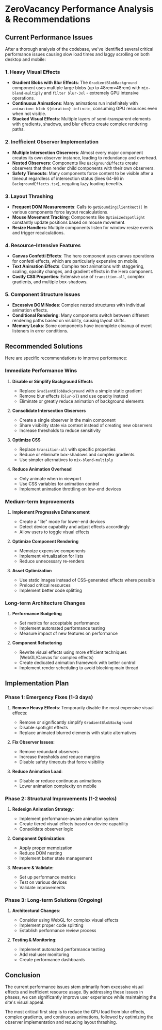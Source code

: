 # ZeroVacancy Performance Analysis & Recommendations

## Current Performance Issues

After a thorough analysis of the codebase, we've identified several critical performance issues causing slow load times and laggy scrolling on both desktop and mobile:

### 1. Heavy Visual Effects

- **Gradient Blobs with Blur Effects**: The `GradientBlobBackground` component uses multiple large blobs (up to 48rem×48rem) with `mix-blend-multiply` and `filter blur-3xl` - extremely GPU intensive operations.
- **Continuous Animations**: Many animations run indefinitely with `animation: blob ${duration} infinite`, consuming GPU resources even when not visible.
- **Stacked Visual Effects**: Multiple layers of semi-transparent elements with gradients, shadows, and blur effects create complex rendering paths.

### 2. Inefficient Observer Implementation

- **Multiple Intersection Observers**: Almost every major component creates its own observer instance, leading to redundancy and overhead.
- **Nested Observers**: Components like `BackgroundEffects` create observers that then render child components with their own observers.
- **Safety Timeouts**: Many components force content to be visible after a timeout regardless of intersection status (lines 64-66 in `BackgroundEffects.tsx`), negating lazy loading benefits.

### 3. Layout Thrashing

- **Frequent DOM Measurements**: Calls to `getBoundingClientRect()` in various components force layout recalculations.
- **Mouse Movement Tracking**: Components like `OptimizedSpotlight` constantly update positions based on mouse movement.
- **Resize Handlers**: Multiple components listen for window resize events and trigger recalculations.

### 4. Resource-Intensive Features

- **Canvas Confetti Effects**: The hero component uses canvas operations for confetti effects, which are particularly expensive on mobile.
- **Text Animation Effects**: Complex text animations with staggering, scaling, opacity changes, and gradient effects in the Hero component.
- **Costly CSS Properties**: Extensive use of `transition-all`, complex gradients, and multiple box-shadows.

### 5. Component Structure Issues

- **Excessive DOM Nodes**: Complex nested structures with individual animation effects.
- **Conditional Rendering**: Many components switch between different rendering paths based on visibility, causing layout shifts.
- **Memory Leaks**: Some components have incomplete cleanup of event listeners in error conditions.

## Recommended Solutions

Here are specific recommendations to improve performance:

### Immediate Performance Wins

1. **Disable or Simplify Background Effects**
   - Replace `GradientBlobBackground` with a simple static gradient
   - Remove blur effects (`blur-xl`) and use opacity instead
   - Eliminate or greatly reduce animation of background elements

2. **Consolidate Intersection Observers**
   - Create a single observer in the main component
   - Share visibility state via context instead of creating new observers
   - Increase thresholds to reduce sensitivity

3. **Optimize CSS**
   - Replace `transition-all` with specific properties
   - Reduce or eliminate box-shadows and complex gradients
   - Use simpler alternatives to `mix-blend-multiply`

4. **Reduce Animation Overhead**
   - Only animate when in viewport
   - Use CSS variables for animation control
   - Implement animation throttling on low-end devices

### Medium-term Improvements

1. **Implement Progressive Enhancement**
   - Create a "lite" mode for lower-end devices
   - Detect device capability and adjust effects accordingly
   - Allow users to toggle visual effects

2. **Optimize Component Rendering**
   - Memoize expensive components
   - Implement virtualization for lists
   - Reduce unnecessary re-renders

3. **Asset Optimization**
   - Use static images instead of CSS-generated effects where possible
   - Preload critical resources
   - Implement better code splitting

### Long-term Architecture Changes

1. **Performance Budgeting**
   - Set metrics for acceptable performance
   - Implement automated performance testing
   - Measure impact of new features on performance

2. **Component Refactoring**
   - Rewrite visual effects using more efficient techniques (WebGL/Canvas for complex effects)
   - Create dedicated animation framework with better control
   - Implement render scheduling to avoid blocking main thread

## Implementation Plan

### Phase 1: Emergency Fixes (1-3 days)

1. **Remove Heavy Effects**: Temporarily disable the most expensive visual effects:
   - Remove or significantly simplify `GradientBlobBackground`
   - Disable spotlight effects
   - Replace animated blurred elements with static alternatives

2. **Fix Observer Issues**:
   - Remove redundant observers
   - Increase thresholds and reduce margins
   - Disable safety timeouts that force visibility

3. **Reduce Animation Load**:
   - Disable or reduce continuous animations
   - Lower animation complexity on mobile

### Phase 2: Structural Improvements (1-2 weeks)

1. **Redesign Animation Strategy**:
   - Implement performance-aware animation system
   - Create tiered visual effects based on device capability
   - Consolidate observer logic

2. **Component Optimization**:
   - Apply proper memoization
   - Reduce DOM nesting
   - Implement better state management

3. **Measure & Validate**:
   - Set up performance metrics
   - Test on various devices
   - Validate improvements

### Phase 3: Long-term Solutions (Ongoing)

1. **Architectural Changes**:
   - Consider using WebGL for complex visual effects
   - Implement proper code splitting
   - Establish performance review process

2. **Testing & Monitoring**:
   - Implement automated performance testing
   - Add real user monitoring
   - Create performance dashboards

## Conclusion

The current performance issues stem primarily from excessive visual effects and inefficient resource usage. By addressing these issues in phases, we can significantly improve user experience while maintaining the site's visual appeal.

The most critical first step is to reduce the GPU load from blur effects, complex gradients, and continuous animations, followed by optimizing the observer implementation and reducing layout thrashing.